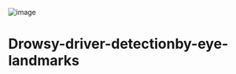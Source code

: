 ![image](https://github.com/user-attachments/assets/42e7797e-3393-481a-8acf-4cc064421b21)

# Drowsy-driver-detectionby-eye-landmarks
